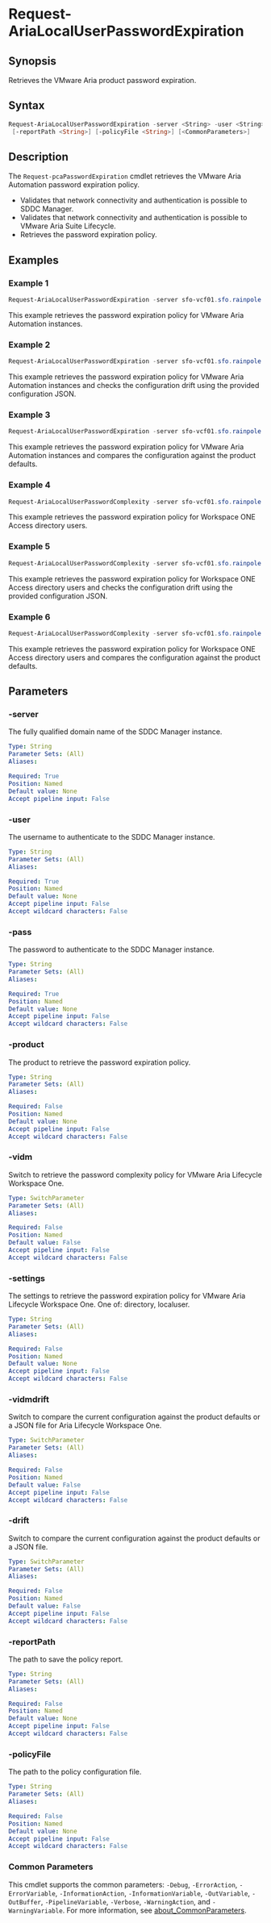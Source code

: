 # Request-AriaLocalUserPasswordExpiration

## Synopsis

Retrieves the VMware Aria product password expiration.

## Syntax

```powershell
Request-AriaLocalUserPasswordExpiration -server <String> -user <String> -pass <String> [-product <String>] [-drift]
 [-reportPath <String>] [-policyFile <String>] [<CommonParameters>]
```

## Description

The `Request-pcaPasswordExpiration` cmdlet retrieves the VMware Aria Automation password expiration policy.

- Validates that network connectivity and authentication is possible to SDDC Manager.
- Validates that network connectivity and authentication is possible to VMware Aria Suite Lifecycle.
- Retrieves the password expiration policy.

## Examples

### Example 1

```powershell
Request-AriaLocalUserPasswordExpiration -server sfo-vcf01.sfo.rainpole.io -user administrator@vsphere.com -pass VMw@re1! -product vra
```

This example retrieves the password expiration policy for VMware Aria Automation instances.

### Example 2

```powershell
Request-AriaLocalUserPasswordExpiration -server sfo-vcf01.sfo.rainpole.io -user administrator@vsphere.com -pass VMw@re1! -product vra -drift -reportPath "F:\Reporting" -policyFile "passwordPolicyConfig.json"
```

This example retrieves the password expiration policy for VMware Aria Automation instances and checks the configuration drift using the provided configuration JSON.

### Example 3

```powershell
Request-AriaLocalUserPasswordExpiration -server sfo-vcf01.sfo.rainpole.io -user administrator@vsphere.com -pass VMw@re1! -product vra -drift
```

This example retrieves the password expiration policy for VMware Aria Automation instances and compares the configuration against the product defaults.

### Example 4

```powershell
Request-AriaLocalUserPasswordComplexity -server sfo-vcf01.sfo.rainpole.io -user admin@local -pass VM@re1!VMware1! -vidm -settings directory.
```

This example retrieves the password expiration policy for Workspace ONE Access directory users.

### Example 5

```powershell
Request-AriaLocalUserPasswordComplexity -server sfo-vcf01.sfo.rainpole.io -user admin@local -pass VM@re1!VMware1! -vidm -settings directory -vidmdrift -reportPath "F:\Reporting" -policyFile "passwordPolicyConfig.json"
```

This example retrieves the password expiration policy for Workspace ONE Access directory users and checks the configuration drift using the provided configuration JSON.

### Example 6

```powershell
Request-AriaLocalUserPasswordComplexity -server sfo-vcf01.sfo.rainpole.io -user admin@local -pass VM@re1!VMware1! -vidm -settings directory -vidmdrift
```

This example retrieves the password expiration policy for Workspace ONE Access directory users and compares the configuration against the product defaults.

## Parameters

### -server

The fully qualified domain name of the SDDC Manager instance.

```yaml
Type: String
Parameter Sets: (All)
Aliases:

Required: True
Position: Named
Default value: None
Accept pipeline input: False
```

### -user

The username to authenticate to the SDDC Manager instance.

```yaml
Type: String
Parameter Sets: (All)
Aliases:

Required: True
Position: Named
Default value: None
Accept pipeline input: False
Accept wildcard characters: False
```

### -pass

The password to authenticate to the SDDC Manager instance.

```yaml
Type: String
Parameter Sets: (All)
Aliases:

Required: True
Position: Named
Default value: None
Accept pipeline input: False
Accept wildcard characters: False
```

### -product

The product to retrieve the password expiration policy.

```yaml
Type: String
Parameter Sets: (All)
Aliases:

Required: False
Position: Named
Default value: None
Accept pipeline input: False
Accept wildcard characters: False
```

### -vidm

Switch to retrieve the password complexity policy for VMware Aria Lifecycle Workspace One.

```yaml
Type: SwitchParameter
Parameter Sets: (All)
Aliases:

Required: False
Position: Named
Default value: False
Accept pipeline input: False
Accept wildcard characters: False
```

### -settings

The settings to retrieve the password expiration policy for VMware Aria Lifecycle Workspace One. One of: directory, localuser.

```yaml
Type: String
Parameter Sets: (All)
Aliases:

Required: False
Position: Named
Default value: None
Accept pipeline input: False
Accept wildcard characters: False
```

### -vidmdrift

Switch to compare the current configuration against the product defaults or a JSON file for Aria Lifecycle Workspace One.

```yaml
Type: SwitchParameter
Parameter Sets: (All)
Aliases:

Required: False
Position: Named
Default value: False
Accept pipeline input: False
Accept wildcard characters: False
```

### -drift

Switch to compare the current configuration against the product defaults or a JSON file.

```yaml
Type: SwitchParameter
Parameter Sets: (All)
Aliases:

Required: False
Position: Named
Default value: False
Accept pipeline input: False
Accept wildcard characters: False
```

### -reportPath

The path to save the policy report.

```yaml
Type: String
Parameter Sets: (All)
Aliases:

Required: False
Position: Named
Default value: None
Accept pipeline input: False
Accept wildcard characters: False
```

### -policyFile

The path to the policy configuration file.

```yaml
Type: String
Parameter Sets: (All)
Aliases:

Required: False
Position: Named
Default value: None
Accept pipeline input: False
Accept wildcard characters: False
```

### Common Parameters

This cmdlet supports the common parameters: `-Debug`, `-ErrorAction`, `-ErrorVariable`, `-InformationAction`, `-InformationVariable`, `-OutVariable`, `-OutBuffer`, `-PipelineVariable`, `-Verbose`, `-WarningAction`, and `-WarningVariable`. For more information, see [about_CommonParameters](http://go.microsoft.com/fwlink/?LinkID=113216).
